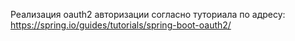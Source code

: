 Реализация oauth2 авторизации согласно туториала по адресу:
https://spring.io/guides/tutorials/spring-boot-oauth2/
